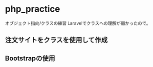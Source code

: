 # php_practice
オブジェクト指向/クラスの練習
Laravelでクラスへの理解が弱かったので。

<h2>注文サイトをクラスを使用して作成</h2>
<h2>Bootstrapの使用</h2>
